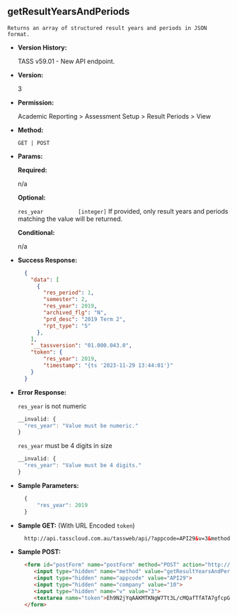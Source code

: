 **getResultYearsAndPeriods**
----
	Returns an array of structured result years and periods in JSON format.

* **Version History:**

  TASS v59.01 - New API endpoint.

* **Version:**

	3

* **Permission:**

	Academic Reporting > Assessment Setup > Result Periods > View

* **Method:**

	`GET | POST`

* **Params:**

	**Required:**

	n/a

	**Optional:**

	`res_year			[integer]`		If provided, only result years and periods matching the value will be returned.
	
	**Conditional:**

	n/a

* **Success Response:**
    ```json
      {
        "data": [
          {
            "res_period": 1,
            "semester": 2,
            "res_year": 2019,
            "archived_flg": "N",
            "prd_desc": "2019 Term 2",
            "rpt_type": "5"
		  },
        ],
        "__tassversion": "01.000.043.0",
        "token": {
			"res_year": 2019,
			"timestamp": "{ts '2023-11-29 13:44:01'}"
        }
      }
    ```
 
* **Error Response:**

    `res_year` is not numeric
    ```javascript
    __invalid: {
      "res_year": "Value must be numeric."
    }
    ```

    `res_year` must be 4 digits in size
    ```javascript
    __invalid: {
      "res_year": "Value must be 4 digits."
    }
    ```
    
* **Sample Parameters:**

  ```javascript
	{
		"res_year": 2019
	}
  ```

* **Sample GET:** (With URL Encoded `token`)

  ```HTML
    http://api.tasscloud.com.au/tassweb/api/?appcode=API29&v=3&method=GetResultYearsAndPeriods&token=Eh9N2jYqAAKMTKNgW7Tt3L%2FcMQafTfATA7gfcpGJ2Qw%3D&company=10
  ```
  
* **Sample POST:**

  ```HTML
    <form id="postForm" name="postForm" method="POST" action="http://api.tasscloud.com.au/tassweb/api/">
       <input type="hidden" name="method" value="getResultYearsAndPeriods">
       <input type="hidden" name="appcode" value="API29">
       <input type="hidden" name="company" value="10">
       <input type="hidden" name="v" value="3">
       <textarea name="token">Eh9N2jYqAAKMTKNgW7Tt3L/cMQafTfATA7gfcpGJ2Qw=</textarea>
    </form>
  ```
